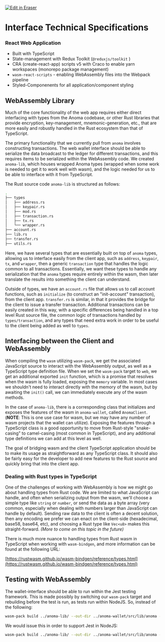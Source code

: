 <p><a target="_blank" href="https://app.eraser.io/workspace/0o0hQ8QRm3FIC4OWrCfJ" id="edit-in-eraser-github-link"><img alt="Edit in Eraser" src="https://firebasestorage.googleapis.com/v0/b/second-petal-295822.appspot.com/o/images%2Fgithub%2FOpen%20in%20Eraser.svg?alt=media&amp;token=968381c8-a7e7-472a-8ed6-4a6626da5501"></a></p>

# Interface Technical Specifications
### React Web Application
- Built with TypeScript
- State-management with Redux Toolkit (`@reduxjs/toolkit` )
- CRA (create-react-app) scripts v5 with Craco to enable yarn workspaces (monorepo package management)
- `wasm-react-scripts`  - enabling WebAssembly files into the Webpack pipeline
- Styled-Componenents for all application/component styling
## WebAssembly Library
Much of the core functionality of the web app requires either direct interfacing with types from the Anoma codebase, or other Rust libraries that provide encryption, key-management, mnemonic-generation, etc., that are more easily and robustly handled in the Rust ecosystem than that of TypeScript.

The primary functionality that we currently pull from `anoma` involves constructing transactions. The web wallet interface should be able to serialize the data broadcast to the ledger for different transactions, and this requires items to be serialized within the WebAssembly code. We created `anoma-lib`, which houses wrapped Anoma types (wrapped when some work is needed to get it to work well with wasm), and the logic needed for us to be able to interface with it from TypeScript.

The Rust source code `anoma-lib` is structured as follows:

```bash
.
├── types
│   ├── address.rs
│   ├── keypair.rs
│   ├── mod.rs
│   ├── transaction.rs
│   ├── tx.rs
│   └── wrapper.rs
├── account.rs
├── lib.rs
├── transfer.rs
├── utils.rs
```
Here, we have several types that are essentially built on top of `anoma` types, allowing us to interface easily from the client app, such as `address`, `keypair`, `tx`, and `wrapper`, then a generic `transaction` type that handles the logic common to all transactions. Essentially, we want these types to handle any serialization that the `anoma` types require entirely within the wasm, then later translate the results into something the client can understand.

Outside of types, we have an `account.rs` file that allows us to call account functions, such as `initialize` (to construct an "init-account" transaction), from the client app. `transfer.rs` is similar, in that it provides the bridge for the client to issue a transfer transaction. Additional transactions can be easily created in this way, with a specific differences being handled in a top level Rust source file, the common logic of transactions handled by `types/transaction`, and any types that need extra work in order to be useful to the client being added as well to `types`.

## Interfacing between the Client and WebAssembly
When compiling the `wasm` utilizing `wasm-pack`, we get the associated JavaScript source to interact with the WebAssembly output, as well as a TypeScript type definition file. When we set the `wasm-pack` target to `web`, we get an additional exported `init` function, which is a promise that resolves when the wasm is fully loaded, exposing the `memory` variable. In most cases we shouldn't need to interact directly with the memory of the wasm, but by awaiting the `init()` call, we can immediately execute any of the wasm methods.

In the case of `anoma-lib`, there is a corresponding class that initializes and exposes the features of the wasm in `anoma-wallet`, called `AnomaClient`. (**NOTE**: This is one use case for wasm, but we may have any number of wasm projects that the wallet can utilize). Exposing the features through a TypeScript class is a good opportunity to move from Rust-style "snake-casing" to camel-casing (most common in TypeScript), and any additional type definitions we can add at this level as well.

The goal of bridging wasm and the client TypeScript application should be to make its usage as straightforward as any TypeScript class. It should also be fairly easy for the developer to add new features to the Rust source and quickly bring that into the client app.

### Dealing with Rust types in TypeScript
One of the challenges of working with WebAssembly is how we might go about handling types from Rust code. We are limited to what JavaScript can handle, and often when serializing output from the wasm, we'll choose a simple type like `string` or `number`, or send the data as a byte array (very common, especially when dealing with numbers larger than JavaScript can handle by default). Sending raw data to the client is often a decent solution, then any encoding we prefer we can enact on the client-side (hexadecimal, base58, base64, etc), and choosing a Rust type like `Vec<u8>` makes this straight-forward. _(More to come on this topic in the future)_

There is much more nuance to handling types from Rust wasm in TypeScript when working with `wasm-bindgen`, and more information can be found at the following URL:

[﻿https://rustwasm.github.io/wasm-bindgen/reference/types.html](https://rustwasm.github.io/wasm-bindgen/reference/types.html) 

## Testing with WebAssembly
The wallet-interface should be able to run within the Jest testing framework. This is made possibly by switching our `wasm-pack` target and rebuilding before the test is run, as tests run within NodeJS. So, instead of the following:

```bash
wasm-pack build ../anoma-lib/ --out-dir ../anoma-wallet/src/lib/anoma --out-name anoma --target web
```
We would issue this in order to support Jest in NodeJS:

```bash
wasm-pack build ../anoma-lib/ --out-dir ../anoma-wallet/src/lib/anoma --out-name anoma --target nodejs
```



<!--- Eraser file: https://app.eraser.io/workspace/0o0hQ8QRm3FIC4OWrCfJ --->
